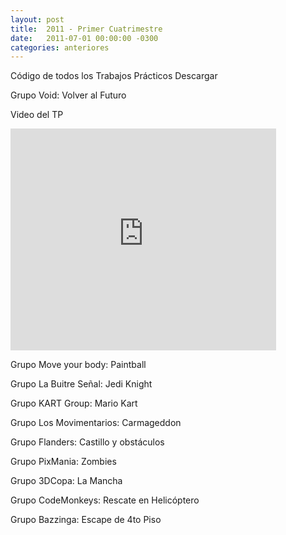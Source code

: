 ```yaml
---
layout: post
title:  2011 - Primer Cuatrimestre
date:   2011-07-01 00:00:00 -0300
categories: anteriores
---
```

Código de todos los Trabajos Prácticos    Descargar

Grupo Void: Volver al Futuro


Video del TP
<iframe width="425" height="355" src="https://www.youtube.com/embed/KsgObz6NE3w" frameborder="0" allowfullscreen></iframe>

Grupo Move your body: Paintball


Grupo La Buitre Señal: Jedi Knight


Grupo KART Group: Mario Kart


Grupo Los Movimentarios: Carmageddon


Grupo Flanders: Castillo y obstáculos


Grupo PixMania: Zombies


Grupo 3DCopa: La Mancha


Grupo CodeMonkeys: Rescate en Helicóptero


Grupo Bazzinga: Escape de 4to Piso

